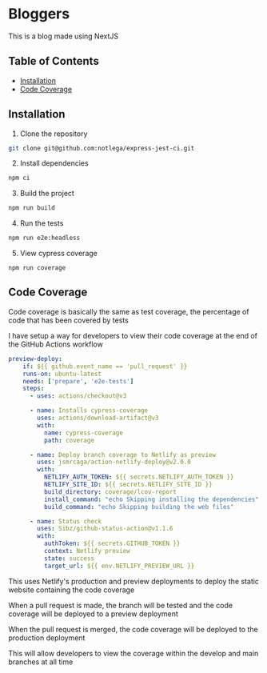 # Bloggers

This is a blog made using NextJS

## Table of Contents

- [Installation](#installation)
- [Code Coverage](#code-coverage)

## Installation

1. Clone the repository

```bash
git clone git@github.com:notlega/express-jest-ci.git
```

2. Install dependencies

```bash
npm ci
```

3. Build the project

```bash
npm run build
```

4. Run the tests

```bash
npm run e2e:headless
```

5. View cypress coverage

```
npm run coverage
```

## Code Coverage

Code coverage is basically the same as test coverage, the percentage of code that has been covered by tests

I have setup a way for developers to view their code coverage at the end of the GitHub Actions workflow

```yml
preview-deploy:
    if: ${{ github.event_name == 'pull_request' }}
    runs-on: ubuntu-latest
    needs: ['prepare', 'e2e-tests']
    steps:
      - uses: actions/checkout@v3

      - name: Installs cypress-coverage
        uses: actions/download-artifact@v3
        with:
          name: cypress-coverage
          path: coverage

      - name: Deploy branch coverage to Netlify as preview
        uses: jsmrcaga/action-netlify-deploy@v2.0.0
        with:
          NETLIFY_AUTH_TOKEN: ${{ secrets.NETLIFY_AUTH_TOKEN }}
          NETLIFY_SITE_ID: ${{ secrets.NETLIFY_SITE_ID }}
          build_directory: coverage/lcov-report
          install_command: "echo Skipping installing the dependencies"
          build_command: "echo Skipping building the web files"

      - name: Status check
        uses: Sibz/github-status-action@v1.1.6
        with:
          authToken: ${{ secrets.GITHUB_TOKEN }}
          context: Netlify preview
          state: success
          target_url: ${{ env.NETLIFY_PREVIEW_URL }}
```

This uses Netlify's production and preview deployments to deploy the static website containing the code coverage

When a pull request is made, the branch will be tested and the code coverage will be deployed to a preview deployment

When the pull request is merged, the code coverage will be deployed to the production deployment

This will allow developers to view the coverage within the develop and main branches at all time
